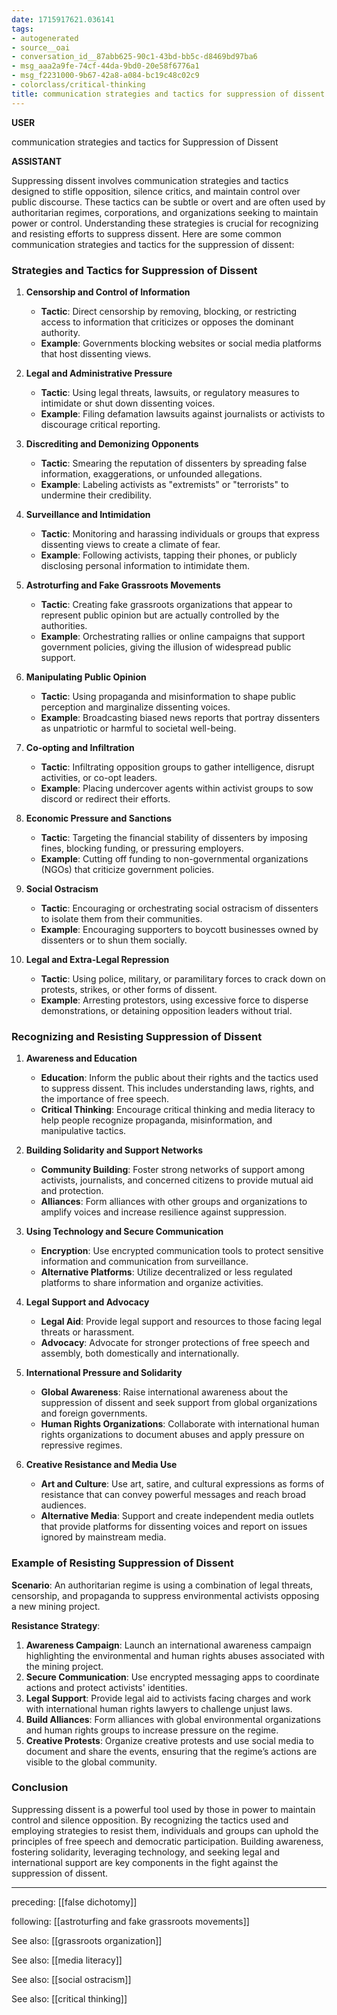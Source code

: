 ```yaml
---
date: 1715917621.036141
tags:
- autogenerated
- source__oai
- conversation_id__87abb625-90c1-43bd-bb5c-d8469bd97ba6
- msg_aaa2a9fe-74cf-44da-9bd0-20e58f6776a1
- msg_f2231000-9b67-42a8-a084-bc19c48c02c9
- colorclass/critical-thinking
title: communication strategies and tactics for suppression of dissent
---
```


**USER**

communication strategies and tactics for Suppression of Dissent


**ASSISTANT**

Suppressing dissent involves communication strategies and tactics designed to stifle opposition, silence critics, and maintain control over public discourse. These tactics can be subtle or overt and are often used by authoritarian regimes, corporations, and organizations seeking to maintain power or control. Understanding these strategies is crucial for recognizing and resisting efforts to suppress dissent. Here are some common communication strategies and tactics for the suppression of dissent:

### Strategies and Tactics for Suppression of Dissent

1. **Censorship and Control of Information**
   - **Tactic**: Direct censorship by removing, blocking, or restricting access to information that criticizes or opposes the dominant authority.
   - **Example**: Governments blocking websites or social media platforms that host dissenting views.

2. **Legal and Administrative Pressure**
   - **Tactic**: Using legal threats, lawsuits, or regulatory measures to intimidate or shut down dissenting voices.
   - **Example**: Filing defamation lawsuits against journalists or activists to discourage critical reporting.

3. **Discrediting and Demonizing Opponents**
   - **Tactic**: Smearing the reputation of dissenters by spreading false information, exaggerations, or unfounded allegations.
   - **Example**: Labeling activists as "extremists" or "terrorists" to undermine their credibility.

4. **Surveillance and Intimidation**
   - **Tactic**: Monitoring and harassing individuals or groups that express dissenting views to create a climate of fear.
   - **Example**: Following activists, tapping their phones, or publicly disclosing personal information to intimidate them.

5. **Astroturfing and Fake Grassroots Movements**
   - **Tactic**: Creating fake grassroots organizations that appear to represent public opinion but are actually controlled by the authorities.
   - **Example**: Orchestrating rallies or online campaigns that support government policies, giving the illusion of widespread public support.

6. **Manipulating Public Opinion**
   - **Tactic**: Using propaganda and misinformation to shape public perception and marginalize dissenting voices.
   - **Example**: Broadcasting biased news reports that portray dissenters as unpatriotic or harmful to societal well-being.

7. **Co-opting and Infiltration**
   - **Tactic**: Infiltrating opposition groups to gather intelligence, disrupt activities, or co-opt leaders.
   - **Example**: Placing undercover agents within activist groups to sow discord or redirect their efforts.

8. **Economic Pressure and Sanctions**
   - **Tactic**: Targeting the financial stability of dissenters by imposing fines, blocking funding, or pressuring employers.
   - **Example**: Cutting off funding to non-governmental organizations (NGOs) that criticize government policies.

9. **Social Ostracism**
   - **Tactic**: Encouraging or orchestrating social ostracism of dissenters to isolate them from their communities.
   - **Example**: Encouraging supporters to boycott businesses owned by dissenters or to shun them socially.

10. **Legal and Extra-Legal Repression**
    - **Tactic**: Using police, military, or paramilitary forces to crack down on protests, strikes, or other forms of dissent.
    - **Example**: Arresting protestors, using excessive force to disperse demonstrations, or detaining opposition leaders without trial.

### Recognizing and Resisting Suppression of Dissent

1. **Awareness and Education**
   - **Education**: Inform the public about their rights and the tactics used to suppress dissent. This includes understanding laws, rights, and the importance of free speech.
   - **Critical Thinking**: Encourage critical thinking and media literacy to help people recognize propaganda, misinformation, and manipulative tactics.

2. **Building Solidarity and Support Networks**
   - **Community Building**: Foster strong networks of support among activists, journalists, and concerned citizens to provide mutual aid and protection.
   - **Alliances**: Form alliances with other groups and organizations to amplify voices and increase resilience against suppression.

3. **Using Technology and Secure Communication**
   - **Encryption**: Use encrypted communication tools to protect sensitive information and communication from surveillance.
   - **Alternative Platforms**: Utilize decentralized or less regulated platforms to share information and organize activities.

4. **Legal Support and Advocacy**
   - **Legal Aid**: Provide legal support and resources to those facing legal threats or harassment.
   - **Advocacy**: Advocate for stronger protections of free speech and assembly, both domestically and internationally.

5. **International Pressure and Solidarity**
   - **Global Awareness**: Raise international awareness about the suppression of dissent and seek support from global organizations and foreign governments.
   - **Human Rights Organizations**: Collaborate with international human rights organizations to document abuses and apply pressure on repressive regimes.

6. **Creative Resistance and Media Use**
   - **Art and Culture**: Use art, satire, and cultural expressions as forms of resistance that can convey powerful messages and reach broad audiences.
   - **Alternative Media**: Support and create independent media outlets that provide platforms for dissenting voices and report on issues ignored by mainstream media.

### Example of Resisting Suppression of Dissent

**Scenario**: An authoritarian regime is using a combination of legal threats, censorship, and propaganda to suppress environmental activists opposing a new mining project.

**Resistance Strategy**:
1. **Awareness Campaign**: Launch an international awareness campaign highlighting the environmental and human rights abuses associated with the mining project.
2. **Secure Communication**: Use encrypted messaging apps to coordinate actions and protect activists' identities.
3. **Legal Support**: Provide legal aid to activists facing charges and work with international human rights lawyers to challenge unjust laws.
4. **Build Alliances**: Form alliances with global environmental organizations and human rights groups to increase pressure on the regime.
5. **Creative Protests**: Organize creative protests and use social media to document and share the events, ensuring that the regime’s actions are visible to the global community.

### Conclusion

Suppressing dissent is a powerful tool used by those in power to maintain control and silence opposition. By recognizing the tactics used and employing strategies to resist them, individuals and groups can uphold the principles of free speech and democratic participation. Building awareness, fostering solidarity, leveraging technology, and seeking legal and international support are key components in the fight against the suppression of dissent.


---

preceding: [[false dichotomy]]  


following: [[astroturfing and fake grassroots movements]]

See also: [[grassroots organization]]


See also: [[media literacy]]


See also: [[social ostracism]]


See also: [[critical thinking]]
